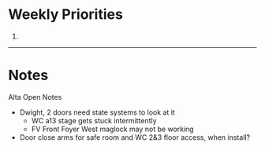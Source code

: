 # Weekly Priorities
1. 
---
# Notes

Alta Open Notes
- Dwight, 2 doors need state systems to look at it
	- WC a13 stage gets stuck intermittently
	- FV Front Foyer West maglock may not be working
- Door close arms for safe room and WC 2&3 floor access, when install?